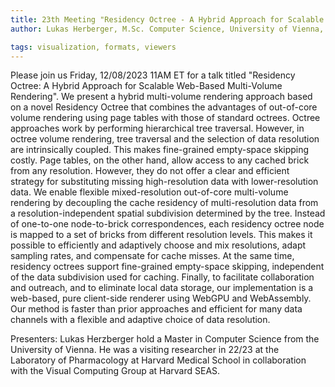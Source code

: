 ```yaml
---
title: 23th Meeting "Residency Octree - A Hybrid Approach for Scalable Web-Based Multi-Volume Rendering"
author: Lukas Herberger, M.Sc. Computer Science, University of Vienna, Visiting Research Fellow at Laboratory of Systems Pharmacology, Harvard Medical School

tags: visualization, formats, viewers
---
```


Please join us Friday, 12/08/2023 11AM ET for a talk titled "Residency Octree: A Hybrid Approach for Scalable Web-Based Multi-Volume Rendering". We present a hybrid multi-volume rendering approach based on a novel Residency Octree that combines the advantages of out-of-core volume rendering using page tables with those of standard octrees. Octree approaches work by performing hierarchical tree traversal. However, in octree volume rendering, tree traversal and the selection of data resolution are intrinsically coupled. This makes fine-grained empty-space skipping costly. Page tables, on the other hand, allow access to any cached brick from any resolution. However, they do not offer a clear and efficient strategy for substituting missing high-resolution data with lower-resolution data. We enable flexible mixed-resolution out-of-core multi-volume rendering by decoupling the cache residency of multi-resolution data from a resolution-independent spatial subdivision determined by the tree. Instead of one-to-one node-to-brick correspondences, each residency octree node is mapped to a set of bricks from different resolution levels. This makes it possible to efficiently and adaptively choose and mix resolutions, adapt sampling rates, and compensate for cache misses. At the same time, residency octrees support fine-grained empty-space skipping, independent of the data subdivision used for caching. Finally, to facilitate collaboration and outreach, and to eliminate local data storage, our implementation is a web-based, pure client-side renderer using WebGPU and WebAssembly. Our method is faster than prior approaches and efficient for many data channels with a flexible and adaptive choice of data resolution.

Presenters: Lukas Herzberger hold a Master in Computer Science from the University of Vienna. He was a visiting researcher in 22/23 at the Laboratory of Pharmacology at Harvard Medical School in collaboration with the Visual Computing Group at Harvard SEAS.

